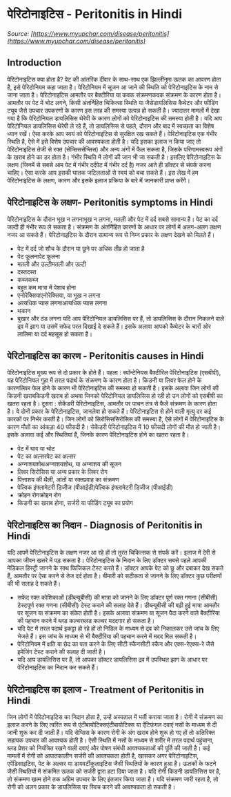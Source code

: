 # पेरिटोनाइटिस - Peritonitis in Hindi
_Source: [https://www.myupchar.com/disease/peritonitis](https://www.myupchar.com/disease/peritonitis)_

## Introduction
पेरिटोनाइटिस क्या होता है?
पेट की आंतरिक दीवार के साथ-साथ एक झिल्लीनुमा ऊतक का आवरण होता है, इसे पेरिटोनियम कहा जाता है। पेरिटोनियम में सूजन आ जाने की स्थिति को पेरिटोनाइटिस के नाम से जाना जाता है। पेरिटोनाइटिस आमतौर पर बैक्टीरिया या कवक संक्रमणकवक संक्रमण के कारण होता है। आमतौर पर पेट में चोट लगने, किसी अंतर्निहित चिकित्सा स्थिति या जैसेडायलिसिस कैथेटर और फीडिंग ट्यूब जैसे उपचार उपकरणों के कारण इस तरह की समस्या उत्पन्न हो सकती है।
ज्यादातर मामलों में देखा गया है कि पेरिटोनियल डायलिसिस थेरेपी के कारण लोगों को पेरिटोनाइटिस की समस्या होती है। यदि आप पेरिटोनियल डायलिसिस थेरेपी ले रहे हैं, तो डायलिसिस से पहले, दौरान और बाद में स्वच्छता का विशेष ध्यान रखें। ऐसा करके आप स्वयं को पेरिटोनाइटिस से सुरक्षित रख सकते हैं।
पेरिटोनाइटिस एक गंभीर स्थिति है, ऐसे में इसे विशेष उपचार की आवश्यकता होती है। यदि इसका इलाज न किया जाए तो पेरिटोनाइटिस तेजी से रक्त (सेप्सिससेप्सिस) और अन्य अंगों में फैल सकता है, जिसके परिणामस्वरूप अंगों के खराब होने का डर होता है। गंभीर स्थिति में लोगों की जान भी जा सकती है। इसलिए पेरिटोनाइटिस के लक्षण (जिनमें से सबसे आम पेट में गंभीर दर्दपेट में गंभीर दर्द है) नजर आते ही डॉक्टर से संपर्क करना चाहिए। ऐसा करके आप इसकी घातक जटिलताओं से स्वयं को बचा सकते हैं।
इस लेख में हम पेरिटोनाइटिस के लक्षण, कारण और इसके इलाज प्रक्रिया के बारे में जानकारी प्राप्त करेंगे।

## पेरिटोनाइटिस के लक्षण- Peritonitis symptoms in Hindi
पेरिटोनाइटिस के दौरान भूख न लगनाभूख न लगना, मतली और पेट में दर्द सबसे सामान्य है। पेट का दर्द जल्दी ही गंभीर रूप ले सकता है। संक्रमण के अंतर्निहित कारणों के आधार पर लोगों में अलग-अलग लक्षण नजर आ सकते हैं। पेरिटोनाइटिस के दौरान सामान्य रूप से निम्न प्रकार के लक्षण देखने को मिलते हैं।
- पेट में दर्द जो शौच के दौरान या छूने पर अधिक तीव्र हो जाता है
- पेट फूलनापेट फूलना
- मतली और उल्टीमतली और उल्टी
- दस्तदस्त
- कब्जकब्ज
- बहुत कम मात्रा में पेशाब होना
- एनोरेक्सियाएनोरेक्सिया, या भूख न लगना
- अत्यधिक प्यास लगनाअत्यधिक प्यास लगना
- थकान
- बुखार और ठंड लगना
यदि आप पेरिटोनियल डायलिसिस पर हैं, तो डायलिसिस के दौरान निकलने वाले द्रव में झाग या उसमें सफेद परत दिखाई दे सकते हैं। इसके अलावा आपको कैथेटर के चारों ओर लालिमा या दर्द महसूस हो सकता है।

## पेरिटोनाइटिस का कारण - Peritonitis causes in Hindi
पेरिटोनाइटिस मुख्य रूप से दो प्रकार के होते हैं।
पहला : स्पॉन्टेनियस बैक्टीरिल पेरिटोनाइटिस (एसबीपी), यह पेरिटोनियल गुहा में तरल पदार्थ के संक्रमण के कारण होता है। किडनी या लिवर फेल होने के कारणलिवर फेल होने के कारण भी पेरिटोनाइटिस की समस्या हो सकती है। इसके अलावा जिन लोगों की किडनी खराबकिडनी खराब हो अथवा जिनको पेरिटोनियल डायलिसिस हो रही हो उन लोगों को एसबीपी का खतरा रहता है।
दूसरा : सेकेंडरी पेरिटोनाइटिस, आमतौर पर पाचन तंत्र से फैले संक्रमण के कारण होता है।
ये दोनों प्रकार के पेरिटोनाइटिस, जानलेवा हो सकते हैं। पेरिटोनाइटिस से होने वाली मृत्यु दर कई कारकों पर निर्भर करती है। जिन लोगों को सिरोसिससिरोसिस की समस्या है, ऐसे लोगों में पेरिटोनाइटिस के कारण मौतों का आंकड़ा 40 फीसदी है। सेकेंडरी पेरिटोनाइटिस में 10 फीसदी लोगों की मौत हो जाती है। इसके अलावा कई और स्थितियां हैं, जिनके कारण पेरिटोनाइटिस होने का खतरा रहता है।
- पेट में घाव या चोट
- पेट का अल्सरपेट का अल्सर
- अग्नाशयशोथअग्नाशयशोथ, या अग्नाशय की सूजन
- लिवर सिरोसिस या अन्य प्रकार के लिवर रोग
- पित्ताशय की थैली, आंतों या रक्तप्रवाह का संक्रमण
- पेल्विक इंफ्लामेटरी डिजीज (पीआईडी)पेल्विक इंफ्लामेटरी डिजीज (पीआईडी)
- क्रोहन रोगक्रोहन रोग
- किडनी का खराब होना, सर्जरी या फीडिंग ट्यूब का प्रयोग

## पेरिटोनाइटिस का निदान - Diagnosis of Peritonitis in Hindi
यदि आपमें पेरिटोनाइटिस के लक्षण नजर आ रहे हों तो तुरंत चिकित्सक से संपर्क करें। इलाज में देरी से आपका जीवन खतरे में पड़ सकता है। पेरिटोनाइटिस के निदान के लिए डॉक्टर सबसे पहले आपकी मेडिकल हिस्ट्री जानने के साथ फिजिकल टेस्ट करते हैं। डॉक्टर आपके पेट को छू और दबाकर देख सकते हैं, आमतौर पर ऐसा करने से तेज दर्द होता है।
बीमारी को सटीकता से जानने के लिए डॉक्टर कुछ परीक्षणों की भी सलाह दे सकते हैं।
- सफेद रक्त कोशिकाओं (डीब्ल्यूबीसी) की मात्रा को जानने के लिए डॉक्टर पूर्ण रक्त गणना (सीबीसी) टेस्टपूर्ण रक्त गणना (सीबीसी) टेस्ट कराने की सलाह देते हैं। डीब्ल्यूबीसी की बढ़ी हुई मात्रा आमतौर पर सूजन या संक्रमण का संकेत होती है। इसके अलावा संक्रमण या सूजन पैदा करने वाले बैक्टीरिया की पहचान करने में ब्लड कल्चरब्लड कल्चर मददगार हो सकता है।
- यदि पेट में तरल पदार्थ इकट्ठा हो रहे हों तो निडिल के माध्यम से द्रव को निकालकर उसे जांच के लिए भेजते हैं। इस जांच के माध्यम से भी बैक्टीरिया की पहचान करने में मदद मिल सकती है।
- पेरिटोनियम में क्षति या छेद का पता करने के लिए सीटी स्कैनसीटी स्कैन और एक्स-रेएक्स-रे जैसे इमेजिंग टेस्ट कराने की सलाह दी जाती है।
- यदि आप डायलिसिस पर हैं, तो आपका डॉक्टर डायलिसिस द्रव में उपस्थित झाग के आधार पर पेरिटोनाइटिस का निदान कर सकते हैं।

## पेरिटोनाइटिस का इलाज - Treatment of Peritonitis in Hindi
जिन लोगों में पेरिटोनाइटिस का निदान होता है, उन्हें अस्पताल में भर्ती कराया जाता है। रोगी में संक्रमण का इलाज करने के लिए त्वरित रूप से एंटीबायोटिक्सएंटीबायोटिक्स या ऐंटिफंगल दवाएं नसों के माध्यम से दी जानी शुरू कर दी जाती हैं। यदि सेप्सिस के कारण रोगी के अंग खराब होने शुरू हो गए हों तो अतिरिक्त सहायक उपचार की आवश्यक होती है। ऐसी स्थिति में नसों के माध्यम से शरीर में तरल पदार्थ पहुंचाना, ब्लड प्रेशर को नियंत्रित रखने वाली दवाएं और पोषण संबंधी आवश्यकताओं की पूर्ति की जाती है।
कई मामलों में रोगी को आपातकालीन सर्जरी की आवश्यकता होती है, खासकर अगर पेरिटोनाइटिस, एपेंडिसाइटिस, पेट के अल्सर या डायवर्टीकुलाइटिस जैसी स्थितियों के कारण हुआ है। ऊतकों के फटने जैसी स्थितियों में संक्रमित ऊतक को सर्जरी द्वारा हटा दिया जाता है।
यदि रोगी किडनी डायलिसिस पर है, तो संक्रमण खत्म होने तक अग्रिम उपचार के लिए इंतजार किया जाता है। यदि संक्रमण जारी रहता है, तो रोगी को अलग प्रकार के डायलिसिस पर स्विच करने की आवश्यकता हो सकती है।

